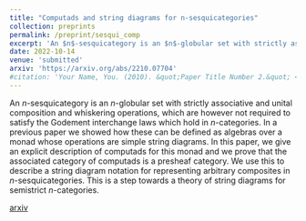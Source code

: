 ```yaml
---
title: "Computads and string diagrams for n-sesquicategories"
collection: preprints
permalink: /preprint/sesqui_comp
excerpt: 'An $n$-sesquicategory is an $n$-globular set with strictly associative and unital composition and whiskering operations, which are however not required to satisfy the Godement interchange laws which hold in $n$-categories. In a previous [paper](https://arxiv.org/abs/2202.09293) we showed how these can be defined as algebras over a monad whose operations are simple string diagrams. In this paper, we give an explicit description of computads for this monad and we prove that the associated category of computads is a presheaf category. We use this to describe a string diagram notation for representing arbitrary composites in $n$-sesquicategories. This is a step towards a theory of string diagrams for semistrict $n$-categories.'
date: 2022-10-14
venue: 'submitted'
arxiv: 'https://arxiv.org/abs/2210.07704'
#citation: 'Your Name, You. (2010). &quot;Paper Title Number 2.&quot; <i>Journal 1</i>. 1(2).'
---
```

An $n$-sesquicategory is an $n$-globular set with strictly associative and unital composition and whiskering operations, which are however not required to satisfy the Godement interchange laws which hold in $n$-categories. In a previous paper we showed how these can be defined as algebras over a monad whose operations are simple string diagrams. In this paper, we give an explicit description of computads for this monad and we prove that the associated category of computads is a presheaf category. We use this to describe a string diagram notation for representing arbitrary composites in $n$-sesquicategories. This is a step towards a theory of string diagrams for semistrict $n$-categories.

[arxiv](https://arxiv.org/abs/2210.07704)









